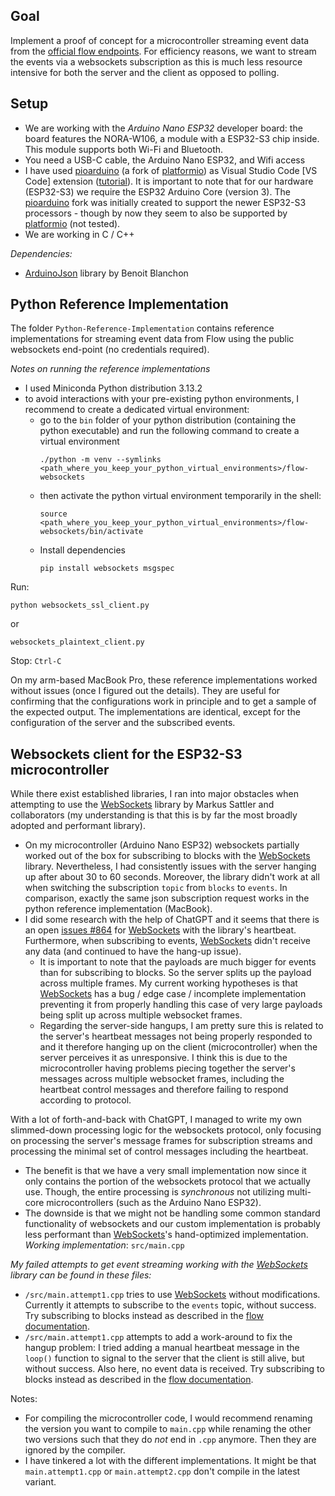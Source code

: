 ## Goal
Implement a proof of concept for a microcontroller streaming event data from the [official flow endpoints](https://developers.flow.com/networks/access-onchain-data/websockets-stream-api). 
For efficiency reasons, we want to stream the events via a websockets subscription as this is much less resource intensive for both the server and the client as opposed to polling. 


## Setup
* We are working with the _Arduino Nano ESP32_ developer board: the board features the NORA-W106, a module with a ESP32-S3 chip inside. This module supports both Wi-Fi and Bluetooth. 
* You need a USB-C cable, the Arduino Nano ESP32, and Wifi access
* I have used [pioarduino](https://github.com/pioarduino) (a fork of [platformio](https://platformio.org/)) as Visual Studio Code [VS Code] extension ([tutorial](https://randomnerdtutorials.com/vs-code-pioarduino-ide-esp32/)). It is important to note that for our hardware (ESP32-S3) we require the ESP32 Arduino Core (version 3). The [pioarduino](https://github.com/pioarduino) fork was initially created to support the newer ESP32-S3 processors - though by now they seem to also be supported by [platformio](https://platformio.org/) (not tested).
* We are working in C / C++

_Dependencies:_
* [ArduinoJson](https://github.com/bblanchon/ArduinoJson) library by Benoit Blanchon

## Python Reference Implementation
The folder `Python-Reference-Implementation` contains reference implementations for streaming event data from Flow using the public websockets end-point (no credentials required). 

_Notes on running the reference implementations_
* I used Miniconda Python distribution 3.13.2
* to avoid interactions with your pre-existing python environments, I recommend to create a dedicated virtual environment:
  * go to the `bin` folder of your python distribution (containing the python executable) and run the following command to create a virtual environment
    ```
    ./python -m venv --symlinks <path_where_you_keep_your_python_virtual_environments>/flow-websockets
    ```
  * then activate the python virtual environment temporarily in the shell:
    ```
    source <path_where_you_keep_your_python_virtual_environments>/flow-websockets/bin/activate
    ```
  * Install dependencies
    ```
    pip install websockets msgspec
    ```

Run:
```
python websockets_ssl_client.py
```
or 
```
websockets_plaintext_client.py
```
Stop: `Ctrl‑C`

On my arm-based MacBook Pro, these reference implementations worked without issues (once I figured out the details). They are useful for confirming that the configurations work in principle and to get a sample of the expected output.
The implementations are identical, except for the configuration of the server and the subscribed events.


## Websockets client for the ESP32-S3 microcontroller

While there exist established libraries, I ran into major obstacles when attempting to use the [WebSockets](https://github.com/Links2004/arduinoWebSockets) library by Markus Sattler and collaborators (my understanding is that this is by far the most broadly adopted and performant library).  
* On my microcontroller (Arduino Nano ESP32) websockets partially worked out of the box for subscribing to blocks with the [WebSockets](https://github.com/Links2004/arduinoWebSockets) library. Nevertheless, I had consistently issues with the server hanging up after about 30 to 60 seconds. Moreover, the library didn't work at all when switching the subscription `topic` from `blocks` to `events`. In comparison, exactly the same json subscription request works in the python reference implementation (MacBook).
* I did some research with the help of ChatGPT and it seems that there is an open [issues #864](https://github.com/Links2004/arduinoWebSockets/issues/864) for [WebSockets](https://github.com/Links2004/arduinoWebSockets) with the library's heartbeat. Furthermore, when subscribing to events, [WebSockets](https://github.com/Links2004/arduinoWebSockets) didn't receive any data (and continued to have the hang-up issue). 
  * It is important to note that the payloads are much bigger for events  than for subscribing to blocks. So the server splits up the payload across multiple frames. My current working hypotheses is that [WebSockets](https://github.com/Links2004/arduinoWebSockets) has a bug / edge case / incomplete implementation preventing it from properly handling this case of very large payloads being split up across multiple websocket frames. 
  * Regarding the server-side hangups, I am pretty sure this is related to the server's heartbeat messages not being properly responded to and it therefore hanging up on the client (microcontroller) when the server perceives it as unresponsive. I think this is due to the microcontroller having problems piecing together the server's messages across multiple websocket frames, including the heartbeat control messages and therefore failing to respond according to protocol. 

With a lot of forth-and-back with ChatGPT, I managed to write my own slimmed-down processing logic for the websockets protocol, only focusing on processing the server's message frames for subscription streams and processing the minimal set of control messages including the heartbeat.
* The benefit is that we have a very small implementation now since it only contains the portion of the websockets protocol that we actually use. Though, the entire processing is _synchronous_ not utilizing multi-core microcontrollers (such as the Arduino Nano ESP32). 
* The downside is that we might not be handling some common standard functionality of websockets and our custom implementation is probably less performant than [WebSockets](https://github.com/Links2004/arduinoWebSockets)'s hand-optimized implementation. 
_Working implementation_: `src/main.cpp`

_My failed attempts to get event streaming working with the [WebSockets](https://github.com/Links2004/arduinoWebSockets) library can be found in these files:_
* `/src/main.attempt1.cpp` tries to use [WebSockets](https://github.com/Links2004/arduinoWebSockets) without modifications. Currently it attempts to subscribe to the `events` topic, without success. Try subscribing to blocks instead as described in the [flow documentation](https://developers.flow.com/networks/access-onchain-data/websockets-stream-api).
* `/src/main.attempt1.cpp` attempts to add a work-around to fix the hangup problem: I tried adding a manual heartbeat message in the `loop()` function to signal to the server that the client is still alive, but without success. Also here, no event data is received. Try subscribing to blocks instead as described in the [flow documentation](https://developers.flow.com/networks/access-onchain-data/websockets-stream-api).

Notes: 
* For compiling the microcontroller code, I would recommend renaming the version you want to compile to `main.cpp` while renaming the other two versions such that they do _not_ end in `.cpp` anymore. Then they are ignored by the compiler.
* I have tinkered a lot with the different implementations. It might be that `main.attempt1.cpp` or `main.attempt2.cpp` don't compile in the latest variant. 
